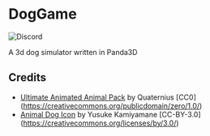 # DogGame
![Discord](https://img.shields.io/discord/987538220411662376)

A 3d dog simulator written in Panda3D

## Credits

- [Ultimate Animated Animal Pack](https://quaternius.com/packs/ultimateanimatedanimals.html) by Quaternius [CC0] (<https://creativecommons.org/publicdomain/zero/1.0/>)
- [Animal Dog Icon](https://p.yusukekamiyamane.com) by Yusuke Kamiyamane [CC-BY-3.0] (<https://creativecommons.org/licenses/by/3.0/>)

